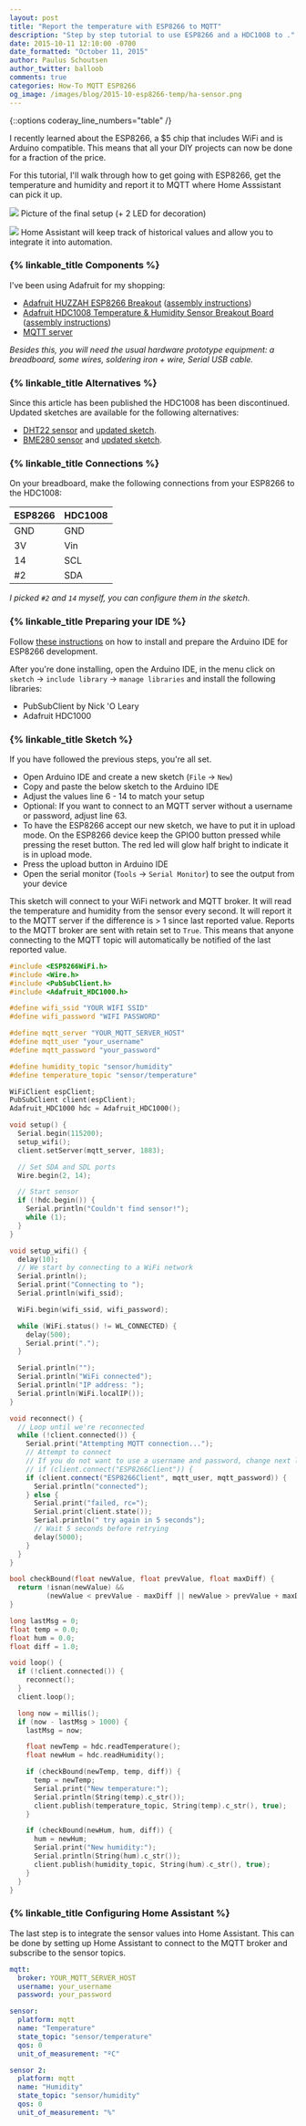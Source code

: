 ```yaml
---
layout: post
title: "Report the temperature with ESP8266 to MQTT"
description: "Step by step tutorial to use ESP8266 and a HDC1008 to ."
date: 2015-10-11 12:10:00 -0700
date_formatted: "October 11, 2015"
author: Paulus Schoutsen
author_twitter: balloob
comments: true
categories: How-To MQTT ESP8266
og_image: /images/blog/2015-10-esp8266-temp/ha-sensor.png
---
```


{::options coderay_line_numbers="table" /}

I recently learned about the ESP8266, a $5 chip that includes WiFi and is Arduino compatible. This means that all your DIY projects can now be done for a fraction of the price.

For this tutorial, I'll walk through how to get going with ESP8266, get the temperature and humidity and report it to MQTT where Home Asssistant can pick it up.

<p class='img'>
<img src='/images/blog/2015-10-esp8266-temp/setup.png' />
Picture of the final setup (+ 2 LED for decoration)
</p>

<p class='img'>
<img src='/images/blog/2015-10-esp8266-temp/ha-sensor.png' />
Home Assistant will keep track of historical values and allow you to integrate it into automation.
</p>

<!--more-->

### {% linkable_title Components %}

I've been using Adafruit for my shopping:

 - [Adafruit HUZZAH ESP8266 Breakout](http://www.adafruit.com/product/2471) ([assembly instructions](https://learn.adafruit.com/adafruit-huzzah-esp8266-breakout/assembly))
 - [Adafruit HDC1008 Temperature & Humidity Sensor Breakout Board](http://www.adafruit.com/product/2635) ([assembly instructions](https://learn.adafruit.com/adafruit-hdc1008-temperature-and-humidity-sensor-breakout/assembly))
 - [MQTT server](/components/mqtt/#picking-a-broker)

_Besides this, you will need the usual hardware prototype equipment: a breadboard, some wires, soldering iron + wire, Serial USB cable._

### {% linkable_title Alternatives %}

Since this article has been published the HDC1008 has been discontinued. Updated sketches are available for the following alternatives:

 - [DHT22 sensor](https://www.adafruit.com/product/385) and [updated sketch](https://gist.github.com/balloob/1176b6d87c2816bd07919ce6e29a19e9).
 - [BME280 sensor](https://www.adafruit.com/product/2652) and [updated sketch](https://gist.github.com/mtl010957/9ee85fb404f65e15c440b08c659c0419).

### {% linkable_title Connections %}

On your breadboard, make the following connections from your ESP8266 to the HDC1008:

| ESP8266 | HDC1008 |
| ------- | ------- |
| GND | GND
| 3V | Vin
| 14 | SCL
| #2 | SDA

_I picked `#2` and `14` myself, you can configure them in the sketch._

### {% linkable_title Preparing your IDE %}

Follow [these instructions](https://github.com/esp8266/Arduino#installing-with-boards-manager) on how to install and prepare the Arduino IDE for ESP8266 development.

After you're done installing, open the Arduino IDE, in the menu click on `sketch` -> `include library` -> `manage libraries` and install the following libraries:

- PubSubClient by Nick 'O Leary
- Adafruit HDC1000

### {% linkable_title Sketch %}

If you have followed the previous steps, you're all set.

 - Open Arduino IDE and create a new sketch (`File` -> `New`)
 - Copy and paste the below sketch to the Arduino IDE
 - Adjust the values line 6 - 14 to match your setup
 - Optional: If you want to connect to an MQTT server without a username or password, adjust line 63.
 - To have the ESP8266 accept our new sketch, we have to put it in upload mode. On the ESP8266 device keep the GPIO0 button pressed while pressing the reset button. The red led will glow half bright to indicate it is in upload mode.
 - Press the upload button in Arduino IDE
 - Open the serial monitor (`Tools` -> `Serial Monitor`) to see the output from your device

This sketch will connect to your WiFi network and MQTT broker. It will read the temperature and humidity from the sensor every second. It will report it to the MQTT server if the difference is > 1 since last reported value. Reports to the MQTT broker are sent with retain set to `True`. This means that anyone connecting to the MQTT topic will automatically be notified of the last reported value.

```cpp
#include <ESP8266WiFi.h>
#include <Wire.h>
#include <PubSubClient.h>
#include <Adafruit_HDC1000.h>

#define wifi_ssid "YOUR WIFI SSID"
#define wifi_password "WIFI PASSWORD"

#define mqtt_server "YOUR_MQTT_SERVER_HOST"
#define mqtt_user "your_username"
#define mqtt_password "your_password"

#define humidity_topic "sensor/humidity"
#define temperature_topic "sensor/temperature"

WiFiClient espClient;
PubSubClient client(espClient);
Adafruit_HDC1000 hdc = Adafruit_HDC1000();

void setup() {
  Serial.begin(115200);
  setup_wifi();
  client.setServer(mqtt_server, 1883);

  // Set SDA and SDL ports
  Wire.begin(2, 14);

  // Start sensor
  if (!hdc.begin()) {
    Serial.println("Couldn't find sensor!");
    while (1);
  }
}

void setup_wifi() {
  delay(10);
  // We start by connecting to a WiFi network
  Serial.println();
  Serial.print("Connecting to ");
  Serial.println(wifi_ssid);

  WiFi.begin(wifi_ssid, wifi_password);

  while (WiFi.status() != WL_CONNECTED) {
    delay(500);
    Serial.print(".");
  }

  Serial.println("");
  Serial.println("WiFi connected");
  Serial.println("IP address: ");
  Serial.println(WiFi.localIP());
}

void reconnect() {
  // Loop until we're reconnected
  while (!client.connected()) {
    Serial.print("Attempting MQTT connection...");
    // Attempt to connect
    // If you do not want to use a username and password, change next line to
    // if (client.connect("ESP8266Client")) {
    if (client.connect("ESP8266Client", mqtt_user, mqtt_password)) {
      Serial.println("connected");
    } else {
      Serial.print("failed, rc=");
      Serial.print(client.state());
      Serial.println(" try again in 5 seconds");
      // Wait 5 seconds before retrying
      delay(5000);
    }
  }
}

bool checkBound(float newValue, float prevValue, float maxDiff) {
  return !isnan(newValue) &&
         (newValue < prevValue - maxDiff || newValue > prevValue + maxDiff);
}

long lastMsg = 0;
float temp = 0.0;
float hum = 0.0;
float diff = 1.0;

void loop() {
  if (!client.connected()) {
    reconnect();
  }
  client.loop();

  long now = millis();
  if (now - lastMsg > 1000) {
    lastMsg = now;

    float newTemp = hdc.readTemperature();
    float newHum = hdc.readHumidity();

    if (checkBound(newTemp, temp, diff)) {
      temp = newTemp;
      Serial.print("New temperature:");
      Serial.println(String(temp).c_str());
      client.publish(temperature_topic, String(temp).c_str(), true);
    }

    if (checkBound(newHum, hum, diff)) {
      hum = newHum;
      Serial.print("New humidity:");
      Serial.println(String(hum).c_str());
      client.publish(humidity_topic, String(hum).c_str(), true);
    }
  }
}
```

### {% linkable_title Configuring Home Assistant %}

The last step is to integrate the sensor values into Home Assistant. This can be done by setting up Home Assistant to connect to the MQTT broker and subscribe to the sensor topics.

```yaml
mqtt:
  broker: YOUR_MQTT_SERVER_HOST
  username: your_username
  password: your_password

sensor:
  platform: mqtt
  name: "Temperature"
  state_topic: "sensor/temperature"
  qos: 0
  unit_of_measurement: "ºC"

sensor 2:
  platform: mqtt
  name: "Humidity"
  state_topic: "sensor/humidity"
  qos: 0
  unit_of_measurement: "%"
```
